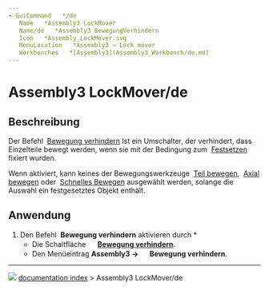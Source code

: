 ```yaml
---
- GuiCommand   */de
   Name   *Assembly3 LockMover
   Name/de   *Assembly3 BewegungVerhindern
   Icon   *Assembly_LockMover.svg‎‎
   MenuLocation   *Assembly3 → Lock mover
   Workbenches   *[Assembly3](Assembly3_Workbench/de.md)
---
```


# Assembly3 LockMover/de

## Beschreibung

Der Befehl <img alt="" src=images/Assembly_LockMover.svg  style="width   *24px;"> [Bewegung verhindern](Assembly3_LockMover/de.md) Ist ein Umschalter, der verhindert, dass Einzelteile bewegt werden, wenn sie mit der Bedingung zum <img alt="" src=images/Assembly_ConstraintLock.svg‎‎  style="width   *16px;"> [Festsetzen](Assembly3_ConstraintLock/de.md) fixiert wurden.

Wenn aktiviert, kann keines der Bewegungswerkzeuge <img alt="" src=images/Assembly_Move.svg‎‎  style="width   *16px;"> [Teil bewegen](Assembly3_MovePart/de.md), <img alt="" src=images/Assembly_AxialMove.svg‎‎  style="width   *16px;"> [Axial bewegen](Assembly3_AxialMove/de.md) oder <img alt="" src=images/Assembly_QuickMove.svg‎‎  style="width   *16px;"> [Schnelles Bewegen](Assembly3_QuickMove/de.md) ausgewählt werden, solange die Auswahl ein festgesetztes Objekt enthält.

## Anwendung

1.  Den Befehl <img alt="" src=images/Assembly_LockMover.svg  style="width   *16px;"> **Bewegung verhindern** aktivieren durch   *
    -   Die Schaltfläche **<img src="images/Assembly_LockMover.svg" width=16px> [Bewegung verhindern](Assembly3_LockMover/de.md)**.
    -   Den Menüeintrag **Assembly3 → <img src="images/Assembly_LockMover.svg" width=16px> Bewegung verhindern**.



---
![](images/Right_arrow.png) [documentation index](../README.md) > Assembly3 LockMover/de
